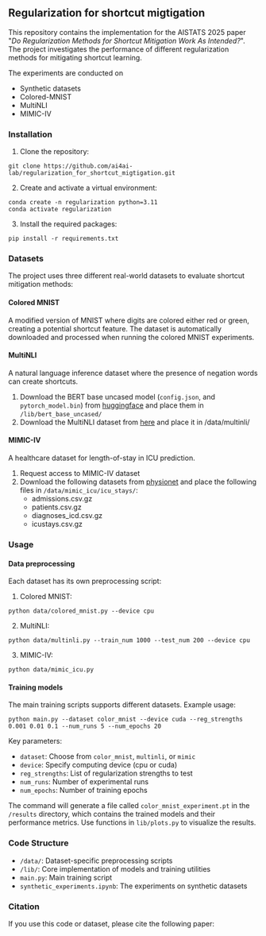 ## Regularization for shortcut migtigation

This repository contains the implementation for the AISTATS 2025 paper "*Do Regularization Methods for Shortcut Mitigation Work As Intended?*". The project investigates the performance of different regularization methods for mitigating shortcut learning.

The experiments are conducted on
- Synthetic datasets
- Colored-MNIST
- MultiNLI
- MIMIC-IV

### Installation

1. Clone the repository:
```
git clone https://github.com/ai4ai-lab/regularization_for_shortcut_migtigation.git
```

2. Create and activate a virtual environment:
```
conda create -n regularization python=3.11
conda activate regularization
```

3. Install the required packages:
```
pip install -r requirements.txt
```

### Datasets
The project uses three different real-world datasets to evaluate shortcut mitigation methods:

#### Colored MNIST 

A modified version of MNIST where digits are colored either red or green, creating a potential shortcut feature. The dataset is automatically downloaded and processed when running the colored MNIST experiments.

#### MultiNLI

A natural language inference dataset where the presence of negation words can create shortcuts.

1. Download the BERT base uncased model (`config.json`, and `pytorch_model.bin`) from [huggingface](https://huggingface.co/google-bert/bert-base-uncased/tree/main) and place them in `/lib/bert_base_uncased/`
2. Download the MultiNLI dataset from [here](https://nlp.stanford.edu/data/dro/multinli_bert_features.tar.gz) and place it in /data/multinli/

#### MIMIC-IV 

A healthcare dataset for length-of-stay in ICU prediction.
1. Request access to MIMIC-IV dataset
2. Download the following datasets from [physionet](https://physionet.org/content/mimiciv/3.1/) and place the following files in `/data/mimic_icu/icu_stays/`:
    - admissions.csv.gz
    - patients.csv.gz
    - diagnoses_icd.csv.gz
    - icustays.csv.gz


### Usage

#### Data preprocessing

Each dataset has its own preprocessing script:

1. Colored MNIST:
```
python data/colored_mnist.py --device cpu
```
2. MultiNLI:
```
python data/multinli.py --train_num 1000 --test_num 200 --device cpu
```
3. MIMIC-IV:
```
python data/mimic_icu.py
```

#### Training models

The main training scripts supports different datasets. Example usage:
```
python main.py --dataset color_mnist --device cuda --reg_strengths 0.001 0.01 0.1 --num_runs 5 --num_epochs 20
```

Key parameters:

- `dataset`: Choose from `color_mnist`, `multinli`, or `mimic`
- `device`: Specify computing device (cpu or cuda)
- `reg_strengths`: List of regularization strengths to test
- `num_runs`: Number of experimental runs
- `num_epochs`: Number of training epochs

The command will generate a file called `color_mnist_experiment.pt` in the `/results` directory, which contains the trained models and their performance metrics. Use functions in `lib/plots.py` to visualize the results.

### Code Structure
- `/data/`: Dataset-specific preprocessing scripts
- `/lib/`: Core implementation of models and training utilities
- `main.py`: Main training script
- `synthetic_experiments.ipynb`: The experiments on synthetic datasets

### Citation
If you use this code or dataset, please cite the following paper:

